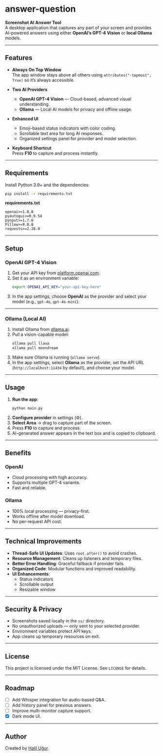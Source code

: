 # answer-question

**Screenshot AI Answer Tool**  
A desktop application that captures any part of your screen and provides AI-powered answers using either **OpenAI’s GPT-4 Vision** or **local Ollama** models.

---

## Features

- **Always On Top Window**  
  The app window stays above all others using `attributes("-topmost", True)` so it’s always accessible.
  
- **Two AI Providers**  
  - **OpenAI GPT-4 Vision** — Cloud-based, advanced visual understanding.  
  - **Ollama** — Local AI models for privacy and offline usage.
  
- **Enhanced UI**  
  - Emoji-based status indicators with color coding.  
  - Scrollable text area for long AI responses.  
  - Organized settings panel for provider and model selection.
  
- **Keyboard Shortcut**  
  Press **F10** to capture and process instantly.

---

## Requirements

Install Python 3.9+ and the dependencies:

```bash
pip install -r requirements.txt
```

**requirements.txt**
```
openai>=1.0.0
pyautogui>=0.9.54
pynput>=1.7.6
Pillow>=9.0.0
requests>=2.28.0
```

---

## Setup

### OpenAI GPT-4 Vision
1. Get your API key from [platform.openai.com](https://platform.openai.com/).  
2. Set it as an environment variable:
   ```bash
   export OPENAI_API_KEY="your-api-key-here"
   ```
3. In the app settings, choose **OpenAI** as the provider and select your model (e.g., `gpt-4o`, `gpt-4o-mini`).

---

### Ollama (Local AI)
1. Install Ollama from [ollama.ai](https://ollama.ai/).  
2. Pull a vision-capable model:
   ```bash
   ollama pull llava
   ollama pull moondream
   ```
3. Make sure Ollama is running (`ollama serve`).  
4. In the app settings, select **Ollama** as the provider, set the API URL (`http://localhost:11434` by default), and choose your model.

---

## Usage

1. **Run the app**:
   ```bash
   python main.py
   ```
2. **Configure provider** in settings (⚙️).  
3. **Select Area** → drag to capture part of the screen.  
4. Press **F10** to capture and process.  
5. AI-generated answer appears in the text box and is copied to clipboard.

---

## Benefits

### OpenAI
- Cloud processing with high accuracy.
- Supports multiple GPT-4 variants.
- Fast and reliable.

### Ollama
- 100% local processing — privacy-first.
- Works offline after model download.
- No per-request API cost.

---

## Technical Improvements

- **Thread-Safe UI Updates**: Uses `root.after()` to avoid crashes.  
- **Resource Management**: Cleans up listeners and temporary files.  
- **Better Error Handling**: Graceful fallback if provider fails.  
- **Organized Code**: Modular functions and improved readability.  
- **UI Enhancements**:  
  - Status indicators  
  - Scrollable output  
  - Resizable window

---

## Security & Privacy

- Screenshots saved locally in the `ss/` directory.  
- No unauthorized uploads — only sent to your selected provider.  
- Environment variables protect API keys.  
- App cleans up temporary resources on exit.

---

## License

This project is licensed under the MIT License. See `LICENSE` for details.

---

## Roadmap

- [ ] Add Whisper integration for audio-based Q&A.  
- [ ] Add history panel for previous answers.  
- [ ] Improve multi-monitor capture support.  
- [x] Dark mode UI.

---

## Author

Created by [Halil Uğur](https://github.com/halilugur).
